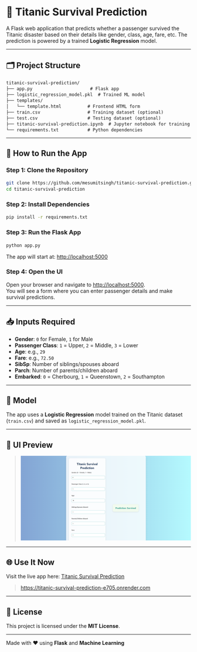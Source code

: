 
# 🚢 Titanic Survival Prediction

A Flask web application that predicts whether a passenger survived the Titanic disaster based on their details like gender, class, age, fare, etc. The prediction is powered by a trained **Logistic Regression** model.

---

## 🗂 Project Structure

```
titanic-survival-prediction/
├── app.py                      # Flask app
├── logistic_regression_model.pkl  # Trained ML model
├── templates/
│   └── template.html          # Frontend HTML form
├── train.csv                  # Training dataset (optional)
├── test.csv                   # Testing dataset (optional)
├── titanic-survival-prediction.ipynb  # Jupyter notebook for training
└── requirements.txt           # Python dependencies
```

---

## 🚀 How to Run the App

### Step 1: Clone the Repository
```bash
git clone https://github.com/mesumitsingh/titanic-survival-prediction.git
cd titanic-survival-prediction
```

### Step 2: Install Dependencies
```bash
pip install -r requirements.txt
```

### Step 3: Run the Flask App
```bash
python app.py
```
The app will start at: [http://localhost:5000](http://localhost:5000)

### Step 4: Open the UI

Open your browser and navigate to [http://localhost:5000](http://localhost:5000).  
You will see a form where you can enter passenger details and make survival predictions.

---

## 📥 Inputs Required

- **Gender**: `0` for Female, `1` for Male  
- **Passenger Class**: `1` = Upper, `2` = Middle, `3` = Lower  
- **Age**: e.g., `29`  
- **Fare**: e.g., `72.50`  
- **SibSp**: Number of siblings/spouses aboard  
- **Parch**: Number of parents/children aboard  
- **Embarked**: `0` = Cherbourg, `1` = Queenstown, `2` = Southampton  

---

## 🧠 Model

The app uses a **Logistic Regression** model trained on the Titanic dataset (`train.csv`) and saved as `logistic_regression_model.pkl`.

---

## 📸 UI Preview

> ![UI Preview](static/preview.png)


---

## 🌐 Use It Now

Visit the live app here: [Titanic Survival Prediction](https://titanic-survival-prediction-e705.onrender.com)
> https://titanic-survival-prediction-e705.onrender.com

---

## 📜 License

This project is licensed under the **MIT License**.

---

Made with ❤️ using **Flask** and **Machine Learning**
